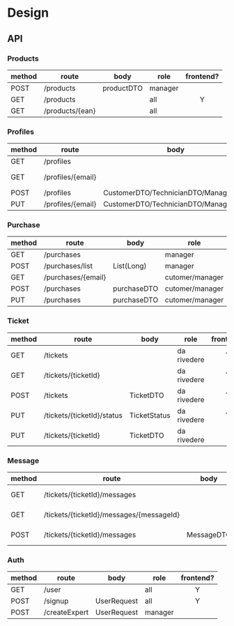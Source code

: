 # Design

## API

### Products

| method | route           | body       | role    | frontend? |
| ------ | --------------- | ---------- | ------- | :-------: |
| POST   | /products       | productDTO | manager |           |
| GET    | /products       |            | all     |     Y     |
| GET    | /products/{ean} |            | all     |           |

### Profiles

| method | route             | body                                 | role             | frontend? |
| ------ | ----------------- | ------------------------------------ | ---------------- | :-------: |
| GET    | /profiles         |                                      | manager          |     Y     |
| GET    | /profiles/{email} |                                      | all (themselves) |           |
| POST   | /profiles         | CustomerDTO/TechnicianDTO/ManagerDTO | all              |           |
| PUT    | /profiles/{email} | CustomerDTO/TechnicianDTO/ManagerDTO | all              |           |

### Purchase

| method | route              | body        | role            | frontend? |
| ------ | ------------------ | ----------- | --------------- | :-------: |
| GET    | /purchases         |             | manager         |     Y     |
| POST   | /purchases/list    | List(Long)  | manager         |           |
| GET    | /purchases/{email} |             | cutomer/manager |     Y     |
| POST   | /purchases         | purchaseDTO | cutomer/manager |     Y     |
| PUT    | /purchases         | purchaseDTO | cutomer/manager |           |

### Ticket

| method | route                      | body         | role        | frontend? |
| ------ | -------------------------- | ------------ | ----------- | :-------: |
| GET    | /tickets                   |              | da rivedere |     Y     |
| GET    | /tickets/{ticketId}        |              | da rivedere |     Y     |
| POST   | /tickets                   | TicketDTO    | da rivedere |     Y     |
| PUT    | /tickets/{ticketId}/status | TicketStatus | da rivedere |     Y     |
| PUT    | /tickets/{ticketId}        | TicketDTO    | da rivedere |           |

### Message

| method | route                                    | body       | role        | frontend? |
| ------ | ---------------------------------------- | ---------- | ----------- | :-------: |
| GET    | /tickets/{ticketId}/messages             |            | da rivedere |     Y     |
| GET    | /tickets/{ticketId}/messages/{messageId} |            | da rivedere |           |
| POST   | /tickets/{ticketId}/messages             | MessageDTO | da rivedere |     Y     |

### Auth

| method | route         | body        | role    | frontend? |
| ------ | ------------- | ----------- | ------- | :-------: |
| GET    | /user         |             | all     |     Y     |
| POST   | /signup       | UserRequest | all     |     Y     |
| POST   | /createExpert | UserRequest | manager |           |
